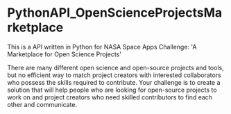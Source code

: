 # PythonAPI_OpenScienceProjectsMarketplace
This is a API written in Python for NASA Space Apps Challenge: 'A Marketplace for Open Science Projects'

There are many different open science and open-source projects and tools, but no efficient way to match project creators with interested collaborators who possess the skills required to contribute. Your challenge is to create a solution that will help people who are looking for open-source projects to work on and project creators who need skilled contributors to find each other and communicate.
